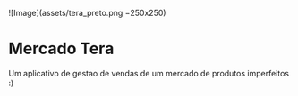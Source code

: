 ![Image](assets/tera_preto.png =250x250)

# Mercado Tera

Um aplicativo de gestao de vendas de um mercado de produtos imperfeitos :)

